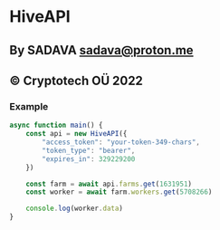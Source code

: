 
# HiveAPI
## By SADAVA <sadava@proton.me>
## &copy; Cryptotech OÜ 2022

### Example
```js
async function main() {
	const api = new HiveAPI({
		"access_token": "your-token-349-chars",
		"token_type": "bearer",
		"expires_in": 329229200
	})

	const farm = await api.farms.get(1631951)
	const worker = await farm.workers.get(5708266)

	console.log(worker.data)
}
```